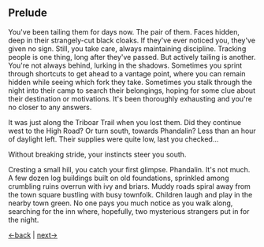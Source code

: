 ## Prelude

You've been tailing them for days now. The pair of them. Faces hidden, deep in their strangely-cut black cloaks. If they've ever noticed you, they've given no sign. Still, you take care, always maintaining discipline. Tracking people is one thing, long after they've passed. But actively tailing is another. You're not always behind, lurking in the shadows. Sometimes you sprint through shortcuts to get ahead to a vantage point, where you can remain hidden while seeing which fork they take. Sometimes you stalk through the night into their camp to search their belongings, hoping for some clue about their destination or motivations. It's been thoroughly exhausting and you're no closer to any answers.

It was just along the Triboar Trail when you lost them. Did they continue west to the High Road? Or turn south, towards Phandalin? Less than an hour of daylight left. Their supplies were quite low, last you checked...

Without breaking stride, your instincts steer you south.

Cresting a small hill, you catch your first glimpse. Phandalin. It's not much. A few dozen log buildings built on old foundations, sprinkled among crumbling ruins overrun with ivy and briars. Muddy roads spiral away from the town square bustling with busy townfolk. Children laugh and play in the nearby town green. No one pays you much notice as you walk along, searching for the inn where, hopefully, two mysterious strangers put in for the night.

[←back](readme.md) | [next→](0001.md)
